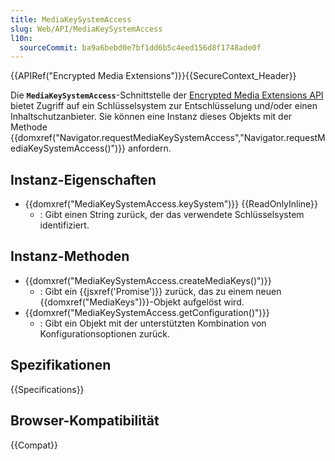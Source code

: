 ```yaml
---
title: MediaKeySystemAccess
slug: Web/API/MediaKeySystemAccess
l10n:
  sourceCommit: ba9a6bebd0e7bf1dd6b5c4eed156d8f1748ade0f
---
```


{{APIRef("Encrypted Media Extensions")}}{{SecureContext_Header}}

Die **`MediaKeySystemAccess`**-Schnittstelle der [Encrypted Media Extensions API](/de/docs/Web/API/Encrypted_Media_Extensions_API) bietet Zugriff auf ein Schlüsselsystem zur Entschlüsselung und/oder einen Inhaltschutzanbieter. Sie können eine Instanz dieses Objekts mit der Methode {{domxref("Navigator.requestMediaKeySystemAccess","Navigator.requestMediaKeySystemAccess()")}} anfordern.

## Instanz-Eigenschaften

- {{domxref("MediaKeySystemAccess.keySystem")}} {{ReadOnlyInline}}
  - : Gibt einen String zurück, der das verwendete Schlüsselsystem identifiziert.

## Instanz-Methoden

- {{domxref("MediaKeySystemAccess.createMediaKeys()")}}
  - : Gibt ein {{jsxref('Promise')}} zurück, das zu einem neuen {{domxref("MediaKeys")}}-Objekt aufgelöst wird.
- {{domxref("MediaKeySystemAccess.getConfiguration()")}}
  - : Gibt ein Objekt mit der unterstützten Kombination von Konfigurationsoptionen zurück.

## Spezifikationen

{{Specifications}}

## Browser-Kompatibilität

{{Compat}}
